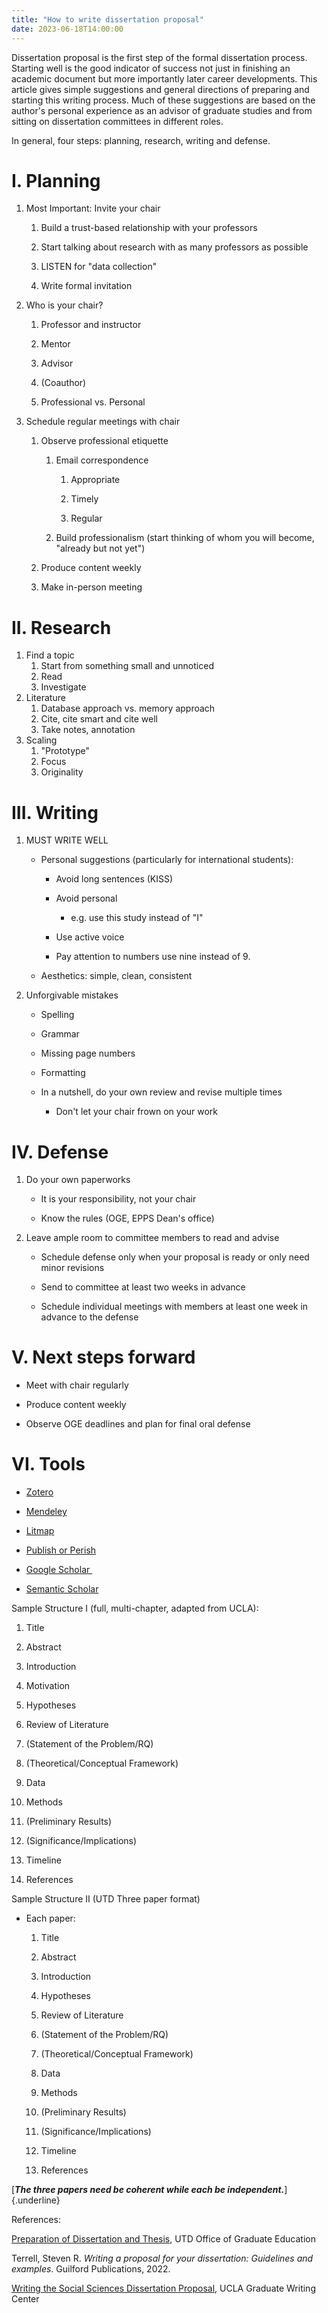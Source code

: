 ```yaml
---
title: "How to write dissertation proposal"
date: 2023-06-18T14:00:00
---
```


Dissertation proposal is the first step of the formal dissertation process. Starting well is the good indicator of success not just in finishing an academic document but more importantly later career developments. This article gives simple suggestions and general directions of preparing and starting this writing process. Much of these suggestions are based on the author's personal experience as an advisor of graduate studies and from sitting on dissertation committees in different roles.

In general, four steps: planning, research, writing and defense.

# I. Planning

1.  Most Important: Invite your chair

    1.  Build a trust-based relationship with your professors

    2.  Start talking about research with as many professors as possible

    3.  LISTEN for "data collection"

    4.  Write formal invitation

2.  Who is your chair?

    1.  Professor and instructor

    2.  Mentor

    3.  Advisor

    4.  (Coauthor)

    5.  Professional vs. Personal

3.  Schedule regular meetings with chair

    1.  Observe professional etiquette

        1.  Email correspondence

            1.  Appropriate

            2.  Timely

            3.  Regular

        2.  Build professionalism (start thinking of whom you will become, "already but not yet")

    2.  Produce content weekly

    3.  Make in-person meeting

# II. Research

1.  Find a topic
    1.  Start from something small and unnoticed
    2.  Read
    3.  Investigate
2.  Literature
    1.  Database approach vs. memory approach
    2.  Cite, cite smart and cite well
    3.  Take notes, annotation
3.  Scaling
    1.  "Prototype"
    2.  Focus
    3.  Originality         

# III. Writing

1.  MUST WRITE WELL

    -   Personal suggestions (particularly for international students):

        -   Avoid long sentences (KISS)

        -   Avoid personal

            -   e.g. use this study instead of "I"

        -   Use active voice

        -   Pay attention to numbers use nine instead of 9.

    -   Aesthetics: simple, clean, consistent

2.  Unforgivable mistakes

    -   Spelling

    -   Grammar

    -   Missing page numbers

    -   Formatting

    -   In a nutshell, do your own review and revise multiple times 

        -   Don't let your chair frown on your work

# IV. Defense

1.  Do your own paperworks 

    -   It is your responsibility, not your chair

    -   Know the rules (OGE, EPPS Dean's office)

2.  Leave ample room to committee members to read and advise

    -   Schedule defense only when your proposal is ready or only need minor revisions

    -   Send to committee at least two weeks in advance

    -   Schedule individual meetings with members at least one week in advance to the defense

# V. Next steps forward

-   Meet with chair regularly

-   Produce content weekly

-   Observe OGE deadlines and plan for final oral defense

# VI. Tools

-   [Zotero](https://www.zotero.org)

-   [Mendeley](www.mendeley.com)

-   [Litmap](www.litmaps.com)

-   [Publish or Perish](harzing.com/resources/publish-or-perish)

-   [Google Scholar ](scholar.google.com/)

-   [Semantic Scholar](https://www.semanticscholar.org/)

Sample Structure I (full, multi-chapter, adapted from UCLA):

1.  Title

2.  Abstract

3.  Introduction

4.  Motivation

5.  Hypotheses

6.  Review of Literature

7.  (Statement of the Problem/RQ)

8.  (Theoretical/Conceptual Framework)

9.  Data

10. Methods

11. (Preliminary Results)

12. (Significance/Implications)

13. Timeline

14. References

Sample Structure II (UTD Three paper format)

-   Each paper:

    1.  Title

    2.  Abstract

    3.  Introduction

    4.  Hypotheses

    5.  Review of Literature

    6.  (Statement of the Problem/RQ)

    7.  (Theoretical/Conceptual Framework)

    8.  Data

    9.  Methods

    10. (Preliminary Results)

    11. (Significance/Implications)

    12. Timeline

    13. References

[***The three papers need be coherent while each be independent.***]{.underline}

References:

[Preparation of Dissertation and Thesis](https://graduate.utdallas.edu/current_students/dissertation_and_thesis/), UTD Office of Graduate Education

Terrell, Steven R. *Writing a proposal for your dissertation: Guidelines and examples*. Guilford Publications, 2022.

[Writing the Social Sciences Dissertation Proposal](https://gwc.gsrc.ucla.edu/workshop-videos/soc-sci-proposal), UCLA Graduate Writing Center


